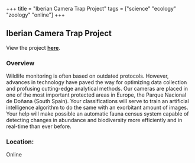 +++
title = "Iberian Camera Trap Project"
tags = ["science" "ecology" "zoology" "online"]
+++

## Iberian Camera Trap Project

View the project [**here**](https://www.zooniverse.org/projects/aicensusuhu/iberian-camera-trap-project).

### Overview

Wildlife monitoring is often based on outdated protocols. However, advances in technology have paved the way for optimizing data collection and profusing cutting-edge analytical methods. Our cameras are placed in one of the most important protected areas in Europe, the Parque Nacional de Doñana (South Spain). Your classifications will serve to train an artificial intelligence algorithm to do the same with an exorbitant amount of images. Your help will make possible an automatic fauna census system capable of detecting changes in abundance and biodiversity more efficiently and in real-time than ever before.

### Location:
Online
